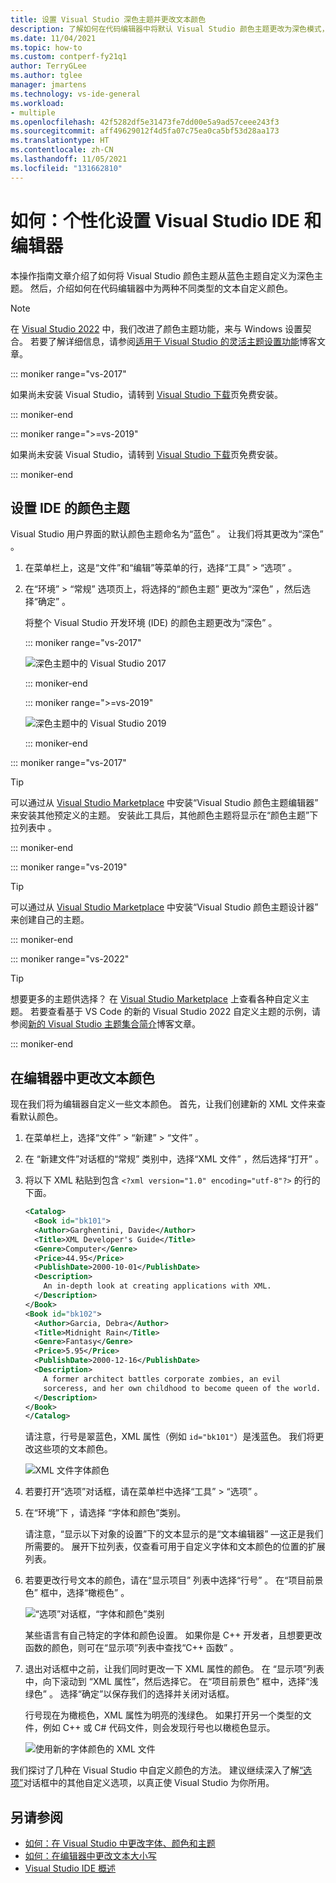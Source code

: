 ```yaml
---
title: 设置 Visual Studio 深色主题并更改文本颜色
description: 了解如何在代码编辑器中将默认 Visual Studio 颜色主题更改为深色模式，以及如何更改字体颜色。
ms.date: 11/04/2021
ms.topic: how-to
ms.custom: contperf-fy21q1
author: TerryGLee
ms.author: tglee
manager: jmartens
ms.technology: vs-ide-general
ms.workload:
- multiple
ms.openlocfilehash: 42f5282df5e31473fe7dd00e5a9ad57ceee243f3
ms.sourcegitcommit: aff49629012f4d5fa07c75ea0ca5bf53d28aa173
ms.translationtype: HT
ms.contentlocale: zh-CN
ms.lasthandoff: 11/05/2021
ms.locfileid: "131662810"
---
```

# <a name="how-to-personalize-the-visual-studio-ide-and-the-editor"></a>如何：个性化设置 Visual Studio IDE 和编辑器

本操作指南文章介绍了如何将 Visual Studio 颜色主题从蓝色主题自定义为深色主题。 然后，介绍如何在代码编辑器中为两种不同类型的文本自定义颜色。

> [!NOTE]
> 在 [Visual Studio 2022](/visualstudio/releases/2022/release-notes-preview) 中，我们改进了颜色主题功能，来与 Windows 设置契合。 若要了解详细信息，请参阅[适用于 Visual Studio 的灵活主题设置功能](https://devblogs.microsoft.com/visualstudio/flexible-theming-visual-studio/)博客文章。

::: moniker range="vs-2017"

如果尚未安装 Visual Studio，请转到 [Visual Studio 下载](https://visualstudio.microsoft.com/vs/older-downloads/?utm_medium=microsoft&utm_source=docs.microsoft.com&utm_campaign=vs+2017+download)页免费安装。

::: moniker-end

::: moniker range=">=vs-2019"

如果尚未安装 Visual Studio，请转到 [Visual Studio 下载](https://visualstudio.microsoft.com/downloads)页免费安装。

::: moniker-end

## <a name="set-the-color-theme-for-the-ide"></a>设置 IDE 的颜色主题

Visual Studio 用户界面的默认颜色主题命名为“蓝色”  。 让我们将其更改为“深色”  。

1. 在菜单栏上，这是“文件”和“编辑”等菜单的行，选择“工具” > “选项”     。

1. 在“环境”   > “常规”  选项页上，将选择的“颜色主题”  更改为“深色”  ，然后选择“确定”  。

   将整个 Visual Studio 开发环境 (IDE) 的颜色主题更改为“深色”  。

   ::: moniker range="vs-2017"

   ![深色主题中的 Visual Studio 2017](media/quickstart-personalize-dark-theme.png)

   ::: moniker-end

   ::: moniker range=">=vs-2019"

   ![深色主题中的 Visual Studio 2019](media/vs-2019/dark-theme.png)

   ::: moniker-end

::: moniker range="vs-2017"

> [!TIP]
> 可以通过从 [Visual Studio Marketplace](https://marketplace.visualstudio.com/items?itemName=VisualStudioPlatformTeam.VisualStudio2017ColorThemeEditor) 中安装“Visual Studio 颜色主题编辑器”  来安装其他预定义的主题。 安装此工具后，其他颜色主题将显示在“颜色主题”下拉列表中  。

::: moniker-end

::: moniker range="vs-2019"

> [!TIP]
> 可以通过从 [Visual Studio Marketplace](https://marketplace.visualstudio.com/items?itemName=ms-madsk.ColorThemeDesigner) 中安装“Visual Studio 颜色主题设计器”  来创建自己的主题。

::: moniker-end

::: moniker range="vs-2022"

> [!TIP]
> 想要更多的主题供选择？ 在 [Visual Studio Marketplace](https://marketplace.visualstudio.com/search?target=VS&category=Tools&vsVersion=&subCategory=Themes&sortBy=Installs) 上查看各种自定义主题。 若要查看基于 VS Code 的新的 Visual Studio 2022 自定义主题的示例，请参阅[新的 Visual Studio 主题集合简介](https://devblogs.microsoft.com/visualstudio/custom-themes/)博客文章。

::: moniker-end

## <a name="change-text-colors-in-the-editor"></a>在编辑器中更改文本颜色

现在我们将为编辑器自定义一些文本颜色。 首先，让我们创建新的 XML 文件来查看默认颜色。

1. 在菜单栏上，选择“文件” > “新建” > “文件”    。

1. 在  “新建文件”对话框的“常规”  类别中，选择“XML 文件”  ，然后选择“打开”  。

1. 将以下 XML 粘贴到包含 `<?xml version="1.0" encoding="utf-8"?>` 的行的下面。

   ```xml
   <Catalog>
     <Book id="bk101">
     <Author>Garghentini, Davide</Author>
     <Title>XML Developer's Guide</Title>
     <Genre>Computer</Genre>
     <Price>44.95</Price>
     <PublishDate>2000-10-01</PublishDate>
     <Description>
       An in-depth look at creating applications with XML.
     </Description>
   </Book>
   <Book id="bk102">
     <Author>Garcia, Debra</Author>
     <Title>Midnight Rain</Title>
     <Genre>Fantasy</Genre>
     <Price>5.95</Price>
     <PublishDate>2000-12-16</PublishDate>
     <Description>
       A former architect battles corporate zombies, an evil
       sorceress, and her own childhood to become queen of the world.
     </Description>
   </Book>
   </Catalog>
   ```

   请注意，行号是翠蓝色，XML 属性（例如 `id="bk101"`）是浅蓝色。 我们将更改这些项的文本颜色。

   ![XML 文件字体颜色](media/quickstart-personalize-xml-file.png)

1. 若要打开“选项”对话框，请在菜单栏中选择“工具” > “选项”    。

1. 在“环境”下  ，请选择  “字体和颜色”类别。

   请注意，“显示以下对象的设置”下的文本显示的是“文本编辑器”   &mdash;这正是我们所需要的。 展开下拉列表，仅查看可用于自定义字体和文本颜色的位置的扩展列表。

1. 若要更改行号文本的颜色，请在“显示项目”  列表中选择“行号”  。 在“项目前景色”  框中，选择“橄榄色”  。

   ![“选项”对话框，“字体和颜色”类别](media/quickstart-personalize-line-number-color.png)

   某些语言有自己特定的字体和颜色设置。 如果你是 C++ 开发者，且想要更改函数的颜色，则可在“显示项”列表中查找“C++ 函数”   。

1. 退出对话框中之前，让我们同时更改一下 XML 属性的颜色。 在  “显示项”列表中，向下滚动到  “XML 属性”，然后选择它。 在“项目前景色”  框中，选择“浅绿色”  。 选择“确定”以保存我们的选择并关闭对话框。 

   行号现在为橄榄色，XML 属性为明亮的浅绿色。 如果打开另一个类型的文件，例如 C++ 或 C# 代码文件，则会发现行号也以橄榄色显示。

   ![使用新的字体颜色的 XML 文件](media/quickstart-personalize-xml-file-new-colors.png)

我们探讨了几种在 Visual Studio 中自定义颜色的方法。 建议继续深入了解[“选项”](../ide/reference/fonts-and-colors-environment-options-dialog-box.md)对话框中的其他自定义选项，以真正使 Visual Studio 为你所用。

## <a name="see-also"></a>另请参阅

- [如何：在 Visual Studio 中更改字体、颜色和主题](../ide/how-to-change-fonts-and-colors-in-visual-studio.md)
- [如何：在编辑器中更改文本大小写](../ide/how-to-change-text-case-in-the-editor.md)
- [Visual Studio IDE 概述](../get-started/visual-studio-ide.md)
